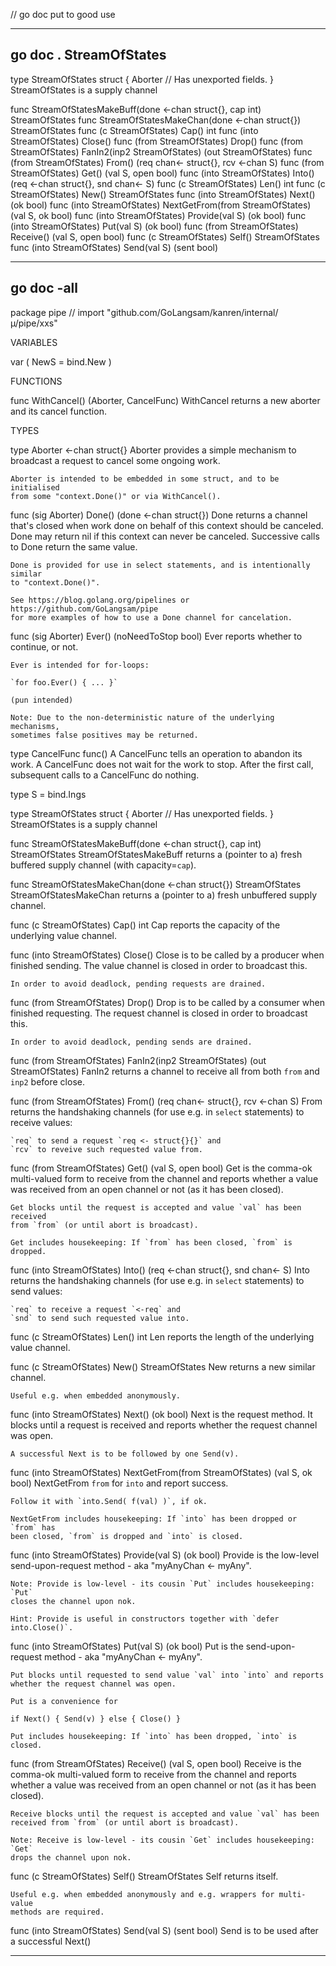 // go doc put to good use	 
				
-------------------------------------------------------------------------------
## go doc .  StreamOfStates	
type StreamOfStates struct {
	Aborter
	// Has unexported fields.
}
    StreamOfStates is a supply channel

func StreamOfStatesMakeBuff(done <-chan struct{}, cap int) StreamOfStates
func StreamOfStatesMakeChan(done <-chan struct{}) StreamOfStates
func (c StreamOfStates) Cap() int
func (into StreamOfStates) Close()
func (from StreamOfStates) Drop()
func (from StreamOfStates) FanIn2(inp2 StreamOfStates) (out StreamOfStates)
func (from StreamOfStates) From() (req chan<- struct{}, rcv <-chan S)
func (from StreamOfStates) Get() (val S, open bool)
func (into StreamOfStates) Into() (req <-chan struct{}, snd chan<- S)
func (c StreamOfStates) Len() int
func (c StreamOfStates) New() StreamOfStates
func (into StreamOfStates) Next() (ok bool)
func (into StreamOfStates) NextGetFrom(from StreamOfStates) (val S, ok bool)
func (into StreamOfStates) Provide(val S) (ok bool)
func (into StreamOfStates) Put(val S) (ok bool)
func (from StreamOfStates) Receive() (val S, open bool)
func (c StreamOfStates) Self() StreamOfStates
func (into StreamOfStates) Send(val S) (sent bool)
				
-------------------------------------------------------------------------------
## go doc -all		
package pipe // import "github.com/GoLangsam/kanren/internal/µ/pipe/xxs"


VARIABLES

var (
	NewS = bind.New
)

FUNCTIONS

func WithCancel() (Aborter, CancelFunc)
    WithCancel returns a new aborter and its cancel function.


TYPES

type Aborter <-chan struct{}
    Aborter provides a simple mechanism to broadcast a request to cancel some
    ongoing work.

    Aborter is intended to be embedded in some struct, and to be initialised
    from some "context.Done()" or via WithCancel().

func (sig Aborter) Done() (done <-chan struct{})
    Done returns a channel that's closed when work done on behalf of this
    context should be canceled. Done may return nil if this context can never be
    canceled. Successive calls to Done return the same value.

    Done is provided for use in select statements, and is intentionally similar
    to "context.Done()".

    See https://blog.golang.org/pipelines or https://github.com/GoLangsam/pipe
    for more examples of how to use a Done channel for cancelation.

func (sig Aborter) Ever() (noNeedToStop bool)
    Ever reports whether to continue, or not.

    Ever is intended for for-loops:

    `for foo.Ever() { ... }`

    (pun intended)

    Note: Due to the non-deterministic nature of the underlying mechanisms,
    sometimes false positives may be returned.

type CancelFunc func()
    A CancelFunc tells an operation to abandon its work. A CancelFunc does not
    wait for the work to stop. After the first call, subsequent calls to a
    CancelFunc do nothing.

type S = bind.Ings

type StreamOfStates struct {
	Aborter
	// Has unexported fields.
}
    StreamOfStates is a supply channel

func StreamOfStatesMakeBuff(done <-chan struct{}, cap int) StreamOfStates
    StreamOfStatesMakeBuff returns a (pointer to a) fresh buffered supply
    channel (with capacity=`cap`).

func StreamOfStatesMakeChan(done <-chan struct{}) StreamOfStates
    StreamOfStatesMakeChan returns a (pointer to a) fresh unbuffered supply
    channel.

func (c StreamOfStates) Cap() int
    Cap reports the capacity of the underlying value channel.

func (into StreamOfStates) Close()
    Close is to be called by a producer when finished sending. The value channel
    is closed in order to broadcast this.

    In order to avoid deadlock, pending requests are drained.

func (from StreamOfStates) Drop()
    Drop is to be called by a consumer when finished requesting. The request
    channel is closed in order to broadcast this.

    In order to avoid deadlock, pending sends are drained.

func (from StreamOfStates) FanIn2(inp2 StreamOfStates) (out StreamOfStates)
    FanIn2 returns a channel to receive all from both `from` and `inp2` before
    close.

func (from StreamOfStates) From() (req chan<- struct{}, rcv <-chan S)
    From returns the handshaking channels (for use e.g. in `select` statements)
    to receive values:

    `req` to send a request `req <- struct{}{}` and
    `rcv` to reveive such requested value from.

func (from StreamOfStates) Get() (val S, open bool)
    Get is the comma-ok multi-valued form to receive from the channel and
    reports whether a value was received from an open channel or not (as it has
    been closed).

    Get blocks until the request is accepted and value `val` has been received
    from `from` (or until abort is broadcast).

    Get includes housekeeping: If `from` has been closed, `from` is dropped.

func (into StreamOfStates) Into() (req <-chan struct{}, snd chan<- S)
    Into returns the handshaking channels (for use e.g. in `select` statements)
    to send values:

    `req` to receive a request `<-req` and
    `snd` to send such requested value into.

func (c StreamOfStates) Len() int
    Len reports the length of the underlying value channel.

func (c StreamOfStates) New() StreamOfStates
    New returns a new similar channel.

    Useful e.g. when embedded anonymously.

func (into StreamOfStates) Next() (ok bool)
    Next is the request method. It blocks until a request is received and
    reports whether the request channel was open.

    A successful Next is to be followed by one Send(v).

func (into StreamOfStates) NextGetFrom(from StreamOfStates) (val S, ok bool)
    NextGetFrom `from` for `into` and report success.

    Follow it with `into.Send( f(val) )`, if ok.

    NextGetFrom includes housekeeping: If `into` has been dropped or `from` has
    been closed, `from` is dropped and `into` is closed.

func (into StreamOfStates) Provide(val S) (ok bool)
    Provide is the low-level send-upon-request method - aka "myAnyChan <-
    myAny".

    Note: Provide is low-level - its cousin `Put` includes housekeeping: `Put`
    closes the channel upon nok.

    Hint: Provide is useful in constructors together with `defer into.Close()`.

func (into StreamOfStates) Put(val S) (ok bool)
    Put is the send-upon-request method - aka "myAnyChan <- myAny".

    Put blocks until requested to send value `val` into `into` and reports
    whether the request channel was open.

    Put is a convenience for

    if Next() { Send(v) } else { Close() }

    Put includes housekeeping: If `into` has been dropped, `into` is closed.

func (from StreamOfStates) Receive() (val S, open bool)
    Receive is the comma-ok multi-valued form to receive from the channel and
    reports whether a value was received from an open channel or not (as it has
    been closed).

    Receive blocks until the request is accepted and value `val` has been
    received from `from` (or until abort is broadcast).

    Note: Receive is low-level - its cousin `Get` includes housekeeping: `Get`
    drops the channel upon nok.

func (c StreamOfStates) Self() StreamOfStates
    Self returns itself.

    Useful e.g. when embedded anonymously and e.g. wrappers for multi-value
    methods are required.

func (into StreamOfStates) Send(val S) (sent bool)
    Send is to be used after a successful Next()

				
-------------------------------------------------------------------------------
